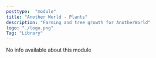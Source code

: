 ```yaml
---
posttype:  "module"  
title: "Another World - Plants"
description: "Farming and tree growth for AnotherWorld"
logo: "./logo.png"
Tag: "Library"
---
```

No info available about this module

